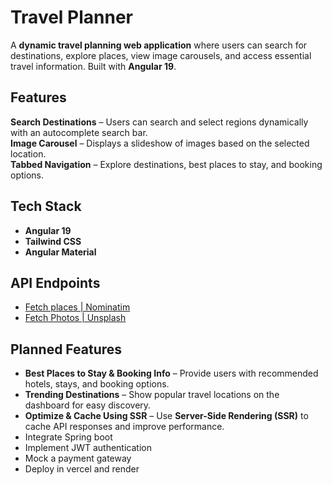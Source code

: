
# **Travel Planner**  

A **dynamic travel planning web application** where users can search for destinations, explore places, view image carousels, and access essential travel information. Built with **Angular 19**.

## **Features**  

**Search Destinations** – Users can search and select regions dynamically with an autocomplete search bar.  
**Image Carousel** – Displays a slideshow of images based on the selected location.  
**Tabbed Navigation** – Explore destinations, best places to stay, and booking options.  

## **Tech Stack**  

- **Angular 19**
- **Tailwind CSS**
- **Angular Material**

## **API Endpoints**
- [Fetch places | Nominatim](https://nominatim.openstreetmap.org)
- [Fetch Photos | Unsplash](https://api.unsplash.com)

## **Planned Features**

- **Best Places to Stay & Booking Info** – Provide users with recommended hotels, stays, and booking options.  
- **Trending Destinations** – Show popular travel locations on the dashboard for easy discovery.  
- **Optimize & Cache Using SSR** – Use **Server-Side Rendering (SSR)** to cache API responses and improve performance.
- Integrate Spring boot
- Implement JWT authentication
- Mock a payment gateway
- Deploy in vercel and render

